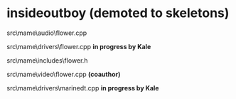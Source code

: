insideoutboy (demoted to skeletons)
============

src\mame\audio\flower.cpp

src\mame\drivers\flower.cpp **in progress by Kale**

src\mame\includes\flower.h

src\mame\video\flower.cpp **(coauthor)**

src\mame\drivers\marinedt.cpp **in progress by Kale**
